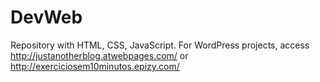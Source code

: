 # DevWeb
Repository with HTML, CSS, JavaScript.
For WordPress projects, access http://justanotherblog.atwebpages.com/ or http://exerciciosem10minutos.epizy.com/ 
